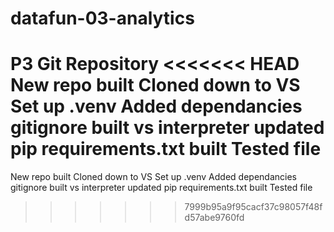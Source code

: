 # datafun-03-analytics
P3 Git Repository
<<<<<<< HEAD
New repo built 
Cloned down to VS 
Set up .venv 
Added dependancies 
gitignore built 
vs interpreter 
updated pip 
requirements.txt built 
Tested file
=======
New repo built
Cloned down to VS
Set up .venv
Added dependancies
gitignore built
vs interpreter
updated pip
requirements.txt built
Tested file
>>>>>>> 7999b95a9f95cacf37c98057f48fd57abe9760fd

